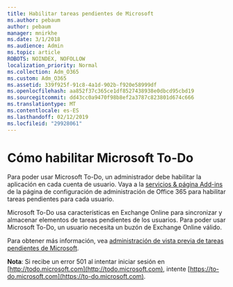 ```yaml
---
title: Habilitar tareas pendientes de Microsoft
ms.author: pebaum
author: pebaum
manager: mnirkhe
ms.date: 3/1/2018
ms.audience: Admin
ms.topic: article
ROBOTS: NOINDEX, NOFOLLOW
localization_priority: Normal
ms.collection: Adm_O365
ms.custom: Adm_O365
ms.assetid: 339f925f-91c8-4a1d-902b-f920e58999df
ms.openlocfilehash: aa852f37c365ce1df8527438938e0dbcd95cbd19
ms.sourcegitcommit: dd43cc0a9470f98b8ef2a3787c823801d674c666
ms.translationtype: MT
ms.contentlocale: es-ES
ms.lasthandoff: 02/12/2019
ms.locfileid: "29928061"
---
```

# <a name="how-to-enable-microsoft-to-do"></a>Cómo habilitar Microsoft To-Do

Para poder usar Microsoft To-Do, un administrador debe habilitar la aplicación en cada cuenta de usuario. Vaya a la [servicios &amp; página Add-ins](https://portal.office.com/adminportal/home#/Settings/ServicesAndAddIns) de la página de configuración de administración de Office 365 para habilitar tareas pendientes para cada usuario. 
  
Microsoft To-Do usa características en Exchange Online para sincronizar y almacenar elementos de tareas pendientes de los usuarios. Para poder usar Microsoft To-Do, un usuario necesita un buzón de Exchange Online válido.
  
Para obtener más información, vea [administración de vista previa de tareas pendientes de Microsoft](https://support.office.com/article/490c1a8c-2333-4952-8125-841afadb9620.aspx).
  
 **Nota**: Si recibe un error 501 al intentar iniciar sesión en [http://todo.microsoft.com](http://todo.microsoft.com), intente [https://to-do.microsoft.com](https://to-do.microsoft.com).
  

